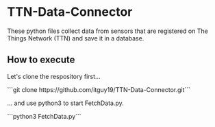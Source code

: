 # TTN-Data-Connector
These python files collect data from sensors that are registered on The Things Network (TTN) and save it in a database.

## How to execute
<p>Let's clone the respository first...</p>
```git clone https://github.com/itguy19/TTN-Data-Connector.git```
<p>... and use python3 to start FetchData.py.</p>
```python3 FetchData.py```
